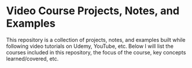 Video Course Projects, Notes, and Examples
===============================================

This repository is a collection of projects, notes, and examples built while following video tutorials on Udemy, YouTube, etc.  Below I will list the courses included in this repository, the focus of the course, key concepts learned/covered, etc.